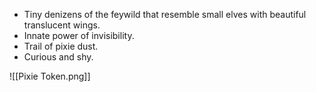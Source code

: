- Tiny denizens of the feywild that resemble small elves with beautiful translucent wings.
- Innate power of invisibility.
- Trail of pixie dust.
- Curious and shy.

![[Pixie Token.png]]